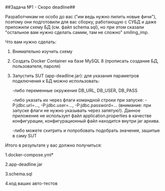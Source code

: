 ##Задача №1 - Скоро deadline##

Разработчикам не особо до вас ("им ведь нужно пилить новые фичи"), поэтому они подготовили для вас сборку, работающую с СУБД и даже приложили схему БД (см. файл schema.sql), но при этом сказали "остальное вам нужно сделать самим, там не сложно" smiling_imp.

Что вам нужно сделать:

1. Внимательно изучить схему
   
2. Создать Docker Container на базе MySQL 8 (прописать создание БД, пользователя, пароля)

3. Запустить SUT (app-deadline.jar): для указания параметров подключения к БД можно использовать:
  
   -либо переменные окружения DB_URL, DB_USER, DB_PASS 
  
   -либо указать их через флаги командной строки при запуске: -P:jdbc.url=..., -P:jdbc.user=..., -P:jdbc.password=... (внимание: при запуске флаги не нужно указывать через запятую!). Данное приложение не использует файл application.properties в качестве конфигурации, конфигурационный файл находится внутри jar архива.
  
   -либо можете схитрить и попробовать подобрать значения, зашитые в саму SUT

Итого в результате у вас должно получиться:

1.docker-compose.yml*

2.app-deadline.jar

3.schema.sql

4.код ваших авто-тестов